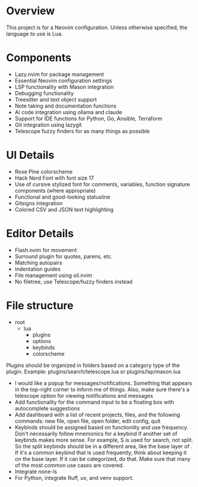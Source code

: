 # Overview
This project is for a Neovim configuration. Unless otherwise specified, the language to use is Lua.

# Components
- Lazy.nvim for package management
- Essential Neovim configuration settings
- LSP functionality with Mason integration
- Debugging functionality
- Treesitter and text object support
- Note taking and documentation functions
- AI code integration using ollama and claude
- Support for IDE functions for Python, Go, Ansible, Terraform
- Git integration using lazygit
- Telescope fuzzy finders for as many things as possible

# UI Details
- Rose Pine colorscheme
- Hack Nerd Font with font size 17
- Use of cursive stylized font for comments, variables, function signature components (where appropriate)
- Functional and good-looking statusline
- Gitsigns integration
- Colored CSV and JSON text highlighting

# Editor Details
- Flash.nvim for movement
- Surround plugin for quotes, parens, etc.
- Matching autopairs
- Indentation guides
- File management using oil.nvim
- No filetree, use Telescope/fuzzy finders instead

# File structure
- root
    - lua
        - plugins
        - options
        - keybinds
        - colorscheme

Plugins should be organized in folders based on a category type of the plugin. Example: plugins/search/telescope.lua or plugins/lsp/mason.lua
- I would like a popup for messages/notifications. Something that appears in the top-right corner to inform me of things. Also, make sure there's a telescope option for viewing notifications and messages
- Add functionality for the command input to be a floating box with autocomplete suggestions
- Add dashboard with a list of recent projects, files, and the following commands: new file, open file, open folder, edit config, quit
- Keybinds should be assigned based on functionlity and use frequency. Don't necessarily follow mnemonics for a keybind if another set of keybinds makes more sense. For example, S is used for search, not split. So the split keybinds should be in a different area, like the base layer of <leader>. If it's a common keybind that is used frequently, think about keeping it on the base layer. If it can be categorized, do that. Make sure that many of the most common use cases are covered.
- Integrate none-ls
- For Python, integrate Ruff, uv, and venv support.